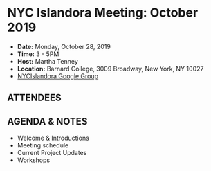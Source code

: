 # NYC Islandora Meeting: October 2019
* **Date:**  Monday, October 28, 2019
* **Time:** 3 - 5PM
* **Host:** Martha Tenney
* **Location:** Barnard College, 3009 Broadway, New York, NY 10027
* [NYCIslandora Google Group](https://groups.google.com/forum/#!forum/nycislandora)


## ATTENDEES


## AGENDA & NOTES
* Welcome & Introductions
* Meeting schedule
* Current Project Updates
* Workshops
